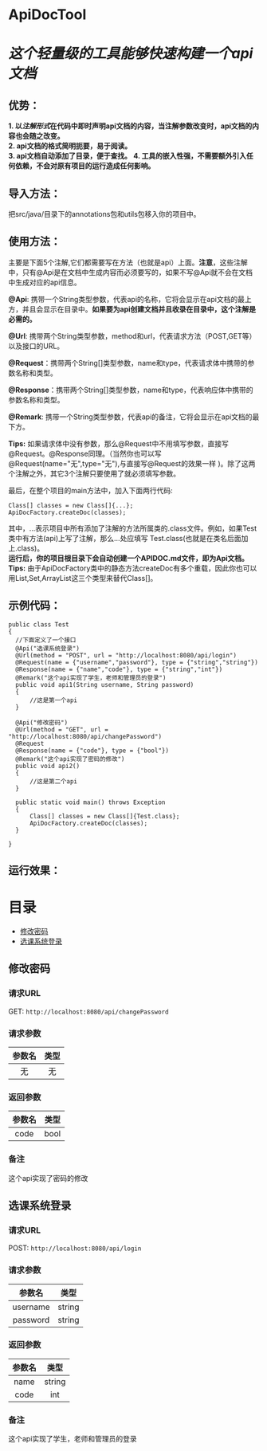 # ApiDocTool
 *这个轻量级的工具能够快速构建一个api文档*
 ==============================
 优势：
 -------------
**1. 以*注解形式*在代码中即时声明api文档的内容，当注解参数改变时，api文档的内容也会随之改变。**  
**2. api文档的格式简明扼要，易于阅读。**  
**3. api文档自动添加了目录，便于查找。**
**4. 工具的嵌入性强，不需要额外引入任何依赖，不会对原有项目的运行造成任何影响。**
 
 导入方法：
 ------------
 把src/java/目录下的annotations包和utils包移入你的项目中。  
 
 使用方法：
 ------------------
 主要是下面5个注解,它们都需要写在方法（也就是api）上面。**注意**，这些注解中，只有@Api是在文档中生成内容而必须要写的，如果不写@Api就不会在文档中生成对应的api信息。  
 
 **@Api**: 携带一个String类型参数，代表api的名称，它将会显示在api文档的最上方，并且会显示在目录中。**如果要为api创建文档并且收录在目录中，这个注解是必需的。**  
 
 **@Url**: 携带两个String类型参数，method和url，代表请求方法（POST,GET等）以及接口的URL。  
 
 **@Request**：携带两个String[]类型参数，name和type，代表请求体中携带的参数名称和类型。  
 
 **@Response**：携带两个String[]类型参数，name和type，代表响应体中携带的参数名称和类型。  

 **@Remark**: 携带一个String类型参数，代表api的备注，它将会显示在api文档的最下方。  

 **Tips:** 如果请求体中没有参数，那么@Request中不用填写参数，直接写@Request。@Response同理。（当然你也可以写 @Request(name="无",type="无"),与直接写@Request的效果一样 )。除了这两个注解之外，其它3个注解只要使用了就必须填写参数。
 

 最后，在整个项目的main方法中，加入下面两行代码:  
 
  ```
Class[] classes = new Class[]{...};
ApiDocFactory.createDoc(classes); 
  ``` 
  
  其中，...表示项目中所有添加了注解的方法所属类的.class文件。例如，如果Test类中有方法(api)上写了注解，那么...处应填写 Test.class(也就是在类名后面加上.class)。  
  **运行后，你的项目根目录下会自动创建一个APIDOC.md文件，即为Api文档。**  
  **Tips:** 由于ApiDocFactory类中的静态方法createDoc有多个重载，因此你也可以用List<Class>,Set<Class>,ArrayList<Class>这三个类型来替代Class[]。  
  
  示例代码：
  --------------------
  ```
public class Test
{
    //下面定义了一个接口
    @Api("选课系统登录")
    @Url(method = "POST", url = "http://localhost:8080/api/login")
    @Request(name = {"username","password"}, type = {"string","string"})
    @Response(name = {"name","code"}, type = {"string","int"})
    @Remark("这个api实现了学生，老师和管理员的登录")
    public void api1(String username, String password)
    {
        //这是第一个api
    }

    @Api("修改密码")
    @Url(method = "GET", url = "http://localhost:8080/api/changePassword")
    @Request
    @Response(name = {"code"}, type = {"bool"})
    @Remark("这个api实现了密码的修改")
    public void api2()
    {
        //这是第二个api
    }

    public static void main() throws Exception
    {
        Class[] classes = new Class[]{Test.class};
        ApiDocFactory.createDoc(classes);
    }

}
  ```
运行效果：
----------

# 目录
- [修改密码](#修改密码)
- [选课系统登录](#选课系统登录)
## 修改密码
### 请求URL
GET:  `http://localhost:8080/api/changePassword`
### 请求参数
|参数名|类型|
| :-: | :-: |
|无|无|
### 返回参数 
|参数名|类型|
| :-: | :-: |
|code|bool|
### 备注
这个api实现了密码的修改
## 选课系统登录
### 请求URL
POST:  `http://localhost:8080/api/login`
### 请求参数
|参数名|类型|
| :-: | :-: |
|username|string|
|password|string|
### 返回参数 
|参数名|类型|
| :-: | :-: |
|name|string|
|code|int|
### 备注
这个api实现了学生，老师和管理员的登录



  
 

 

